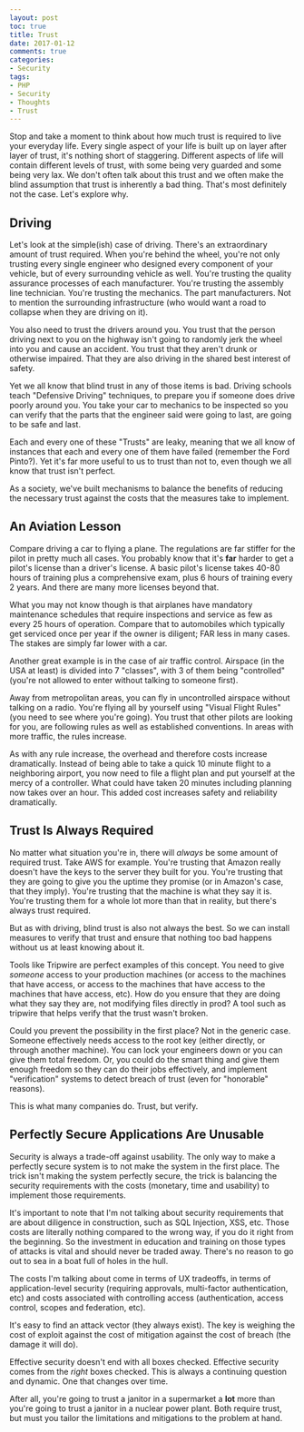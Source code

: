 ```yaml
---
layout: post
toc: true
title: Trust
date: 2017-01-12
comments: true
categories:
- Security
tags:
- PHP
- Security
- Thoughts
- Trust
---
```

Stop and take a moment to think about how much trust is required to live your everyday life. Every single aspect of your life is built up on layer after layer of trust, it's nothing short of staggering. Different aspects of life will contain different levels of trust, with some being very guarded and some being very lax. We don't often talk about this trust and we often make the blind assumption that trust is inherently a bad thing. That's most definitely not the case. Let's explore why.

<!--more-->

## Driving

Let's look at the simple(ish) case of driving. There's an extraordinary amount of trust required. When you're behind the wheel, you're not only trusting every single engineer who designed every component of your vehicle, but of every surrounding vehicle as well. You're trusting the quality assurance processes of each manufacturer. You're trusting the assembly line technician. You're trusting the mechanics. The part manufacturers. Not to mention the surrounding infrastructure (who would want a road to collapse when they are driving on it).

You also need to trust the drivers around you. You trust that the person driving next to you on the highway isn't going to randomly jerk the wheel into you and cause an accident. You trust that they aren't drunk or otherwise impaired. That they are also driving in the shared best interest of safety.

Yet we all know that blind trust in any of those items is bad. Driving schools teach "Defensive Driving" techniques, to prepare you if someone does drive poorly around you. You take your car to mechanics to be inspected so you can verify that the parts that the engineer said were going to last, are going to be safe and last.

Each and every one of these "Trusts" are leaky, meaning that we all know of instances that each and every one of them have failed (remember the Ford Pinto?). Yet it's far more useful to us to trust than not to, even though we all know that trust isn't perfect.

As a society, we've built mechanisms to balance the benefits of reducing the necessary trust against the costs that the measures take to implement.

## An Aviation Lesson

Compare driving a car to flying a plane. The regulations are far stiffer for the pilot in pretty much all cases. You probably know that it's **far** harder to get a pilot's license than a driver's license. A basic pilot's license takes 40-80 hours of training plus a comprehensive exam, plus 6 hours of training every 2 years. And there are many more licenses beyond that.

What you may not know though is that airplanes have mandatory maintenance schedules that require inspections and service as few as every 25 hours of operation. Compare that to automobiles which typically get serviced once per year if the owner is diligent; FAR less in many cases. The stakes are simply far lower with a car.

Another great example is in the case of air traffic control. Airspace (in the USA at least) is divided into 7 "classes", with 3 of them being "controlled" (you're not allowed to enter without talking to someone first).

Away from metropolitan areas, you can fly in uncontrolled airspace without talking on a radio. You're flying all by yourself using "Visual Flight Rules" (you need to see where you're going). You trust that other pilots are looking for you, are following rules as well as established conventions. In areas with more traffic, the rules increase.

As with any rule increase, the overhead and therefore costs increase dramatically. Instead of being able to take a quick 10 minute flight to a neighboring airport, you now need to file a flight plan and put yourself at the mercy of a controller. What could have taken 20 minutes including planning now takes over an hour. This added cost increases safety and reliability dramatically.

## Trust Is Always Required

No matter what situation you're in, there will *always* be some amount of required trust. Take AWS for example. You're trusting that Amazon really doesn't have the keys to the server they built for you. You're trusting that they are going to give you the uptime they promise (or in Amazon's case, that they imply). You're trusting that the machine is what they say it is. You're trusting them for a whole lot more than that in reality, but there's always trust required.

But as with driving, blind trust is also not always the best. So we can install measures to verify that trust and ensure that nothing too bad happens without us at least knowing about it.

Tools like Tripwire are perfect examples of this concept. You need to give *someone* access to your production machines (or access to the machines that have access, or access to the machines that have access to the machines that have access, etc). How do you ensure that they are doing what they say they are, not modifying files directly in prod? A tool such as tripwire that helps verify that the trust wasn't broken.

Could you prevent the possibility in the first place? Not in the generic case. Someone effectively needs access to the root key (either directly, or through another machine). You can lock your engineers down or you can give them total freedom. Or, you could do the smart thing and give them enough freedom so they can do their jobs effectively, and implement "verification" systems to detect breach of trust (even for "honorable" reasons).

This is what many companies do. Trust, but verify.

## Perfectly Secure Applications Are Unusable

Security is always a trade-off against usability. The only  way to make a perfectly secure system is to not make the system in the first place. The trick isn't making the system perfectly secure, the trick is balancing the security requirements with the costs (monetary, time and usability) to implement those requirements.

It's important to note that I'm not talking about security requirements that are about diligence in construction, such as SQL Injection, XSS, etc. Those costs are literally nothing compared to the wrong way, if you do it right from the beginning. So the investment in education and training on those types of attacks is vital and should never be traded away. There's no reason to go out to sea in a boat full of holes in the hull.

The costs I'm talking about come in terms of UX tradeoffs, in terms of application-level security (requiring approvals, multi-factor authentication, etc) and costs associated with controlling access (authentication, access control, scopes and federation, etc).

It's easy to find an attack vector (they always exist). The key is weighing the cost of exploit against the cost of mitigation against the cost of breach (the damage it will do).

Effective security doesn't end with all boxes checked. Effective security comes from the *right* boxes checked. This is always a continuing question and dynamic. One that changes over time.

After all, you're going to trust a janitor in a supermarket a **lot** more than you're going to trust a janitor in a nuclear power plant. Both require trust, but must you tailor the limitations and mitigations to the problem at hand.

